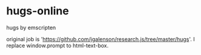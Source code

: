 # hugs-online
hugs by emscripten

original job is 'https://github.com/jgalenson/research.js/tree/master/hugs'.
I replace window.prompt to html-text-box.

